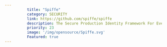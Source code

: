 ```yaml
---
          title: "Spiffe"
          category: SECURITY
          link: https://github.com/spiffe/spiffe
          description: The Secure Production Identity Framework For Everyone (SPIFFE) Project defines a framework and set of standards for identifying and securing communications between web-based services.
          priority: 23
          image: '/img/opensource/Spiffe.svg'
          Featured: true
---
```

          